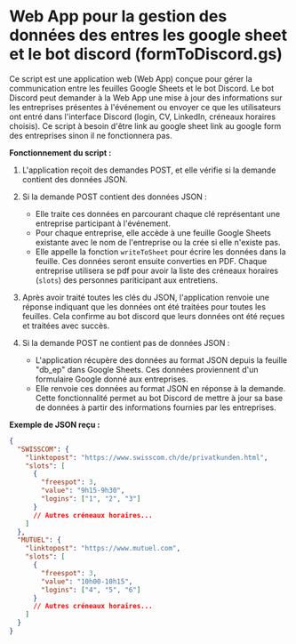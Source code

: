 # Web App pour la gestion des données des entres les google sheet et le bot discord (formToDiscord.gs)

Ce script est une application web (Web App) conçue pour gérer la communication entre les feuilles Google Sheets et le bot Discord. Le bot Discord peut demander à la Web App une mise à jour des informations sur les entreprises présentes à l'événement ou envoyer ce que les utilisateurs ont entré dans l'interface Discord (login, CV, LinkedIn, créneaux horaires choisis). Ce script à besoin d'être link au google sheet link au google form des entreprises sinon il ne fonctionnera pas.

**Fonctionnement du script :**

1. L'application reçoit des demandes POST, et elle vérifie si la demande contient des données JSON.

2. Si la demande POST contient des données JSON :

   - Elle traite ces données en parcourant chaque clé représentant une entreprise participant à l'événement.
   - Pour chaque entreprise, elle accède à une feuille Google Sheets existante avec le nom de l'entreprise ou la crée si elle n'existe pas.
   - Elle appelle la fonction `writeToSheet` pour écrire les données dans la feuille. Ces données seront ensuite converties en PDF.
     Chaque entreprise utilisera se pdf pour avoir la liste des créneaux horaires (`slots`) des personnes pariticipant aux entretiens.

3. Après avoir traité toutes les clés du JSON, l'application renvoie une réponse indiquant que les données ont été traitées pour toutes les feuilles. Cela confirme au bot discord que leurs données ont été reçues et traitées avec succès.

4. Si la demande POST ne contient pas de données JSON :
   - L'application récupère des données au format JSON depuis la feuille "db_ep" dans Google Sheets. Ces données proviennent d'un formulaire Google donné aux entreprises.
   - Elle renvoie ces données au format JSON en réponse à la demande. Cette fonctionnalité permet au bot Discord de mettre à jour sa base de données à partir des informations fournies par les entreprises.

**Exemple de JSON reçu :**

```json
{
  "SWISSCOM": {
    "linktopost": "https://www.swisscom.ch/de/privatkunden.html",
    "slots": [
      {
        "freespot": 3,
        "value": "9h15-9h30",
        "logins": ["1", "2", "3"]
      }
      // Autres créneaux horaires...
    ]
  },
  "MUTUEL": {
    "linktopost": "https://www.mutuel.com",
    "slots": [
      {
        "freespot": 3,
        "value": "10h00-10h15",
        "logins": ["4", "5", "6"]
      }
      // Autres créneaux horaires...
    ]
  }
}
```
